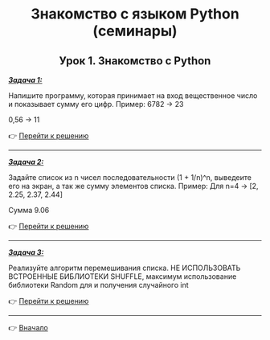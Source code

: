 <a id="return"></a>

<center>

# Знакомство с языком Python (семинары)

## Урок 1. Знакомство с Python

</center>

<u>***Задача 1:***</u>

Напишите программу, которая принимает на вход вещественное число и показывает сумму его цифр.
Пример:
6782 -> 23

0,56 -> 11

:point_right: [Перейти к решению](https://github.com/ANT050/Python_Homework_16.12.2022/blob/main/task_1.py "Открыть")

---

<u>***Задача 2:***</u>

Задайте список из n чисел последовательности (1 + 1/n)^n, выведеите его на экран, а так же сумму элементов списка.
Пример:
Для n=4 -> [2, 2.25, 2.37, 2.44]

Сумма 9.06

:point_right: [Перейти к решению](https://github.com/ANT050/Python_Homework_16.12.2022/blob/main/task_2.py "Открыть")

---

<u>***Задача 3:***</u>

Реализуйте алгоритм перемешивания списка. НЕ ИСПОЛЬЗОВАТЬ ВСТРОЕННЫЕ БИБЛИОТЕКИ SHUFFLE, максимум использование библиотеки Random для и получения случайного int

:point_right: [Перейти к решению](https://github.com/ANT050/Python_Homework_16.12.2022/blob/main/task_3.Py "Открыть")

---

:point_right: [Вначало](#return "Вернуться вначало")
